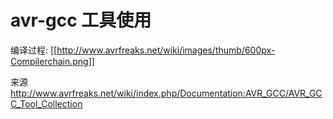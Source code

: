# avr-gcc 工具使用

编译过程:
[[http://www.avrfreaks.net/wiki/images/thumb/600px-Compilerchain.png]]

来源 http://www.avrfreaks.net/wiki/index.php/Documentation:AVR_GCC/AVR_GCC_Tool_Collection